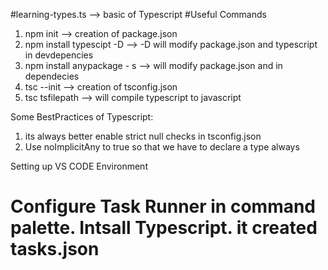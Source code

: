 #learning-types.ts --> basic of Typescript
#Useful Commands 
 1. npm init --> creation of package.json
 2. npm install typescipt -D --> -D will modify package.json and typescript in devdepencies
 3. npm install anypackage - s --> will modify package.json and in dependecies
 4. tsc --init --> creation of tsconfig.json
 5. tsc tsfilepath --> will compile typescript to javascript
 

 Some BestPractices of Typescript:
 1. its always better enable strict null checks in tsconfig.json
 2. Use noImplicitAny to true so that we have to declare a type always

Setting up VS CODE Environment
 # Configure Task Runner in command palette. Intsall Typescript. it created tasks.json